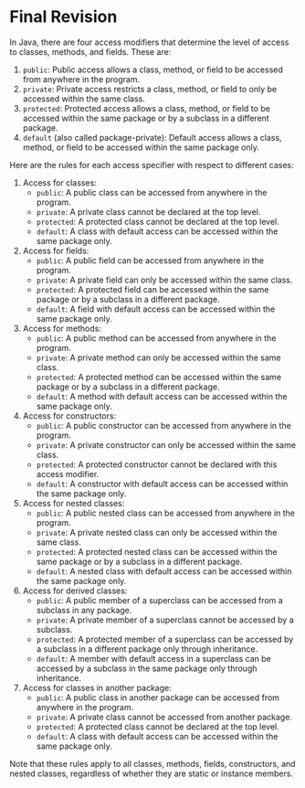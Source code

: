 # Final Revision

In Java, there are four access modifiers that determine the level of access to classes, methods, and fields. These are:

1. `public`: Public access allows a class, method, or field to be accessed from anywhere in the program.
2. `private`: Private access restricts a class, method, or field to only be accessed within the same class.
3. `protected`: Protected access allows a class, method, or field to be accessed within the same package or by a subclass in a different package.
4. `default` (also called package-private): Default access allows a class, method, or field to be accessed within the same package only.

Here are the rules for each access specifier with respect to different cases:

1. Access for classes:
    - `public`: A public class can be accessed from anywhere in the program.
    - `private`: A private class cannot be declared at the top level.
    - `protected`: A protected class cannot be declared at the top level.
    - `default`: A class with default access can be accessed within the same package only.
2. Access for fields:
    - `public`: A public field can be accessed from anywhere in the program.
    - `private`: A private field can only be accessed within the same class.
    - `protected`: A protected field can be accessed within the same package or by a subclass in a different package.
    - `default`: A field with default access can be accessed within the same package only.
3. Access for methods:
    - `public`: A public method can be accessed from anywhere in the program.
    - `private`: A private method can only be accessed within the same class.
    - `protected`: A protected method can be accessed within the same package or by a subclass in a different package.
    - `default`: A method with default access can be accessed within the same package only.
4. Access for constructors:
    - `public`: A public constructor can be accessed from anywhere in the program.
    - `private`: A private constructor can only be accessed within the same class.
    - `protected`: A protected constructor cannot be declared with this access modifier.
    - `default`: A constructor with default access can be accessed within the same package only.
5. Access for nested classes:
    - `public`: A public nested class can be accessed from anywhere in the program.
    - `private`: A private nested class can only be accessed within the same class.
    - `protected`: A protected nested class can be accessed within the same package or by a subclass in a different package.
    - `default`: A nested class with default access can be accessed within the same package only.
6. Access for derived classes:
    - `public`: A public member of a superclass can be accessed from a subclass in any package.
    - `private`: A private member of a superclass cannot be accessed by a subclass.
    - `protected`: A protected member of a superclass can be accessed by a subclass in a different package only through inheritance.
    - `default`: A member with default access in a superclass can be accessed by a subclass in the same package only through inheritance.
7. Access for classes in another package:
    - `public`: A public class in another package can be accessed from anywhere in the program.
    - `private`: A private class cannot be accessed from another package.
    - `protected`: A protected class cannot be declared at the top level.
    - `default`: A class with default access can be accessed within the same package only.

Note that these rules apply to all classes, methods, fields, constructors, and nested classes, regardless of whether they are static or instance members.
